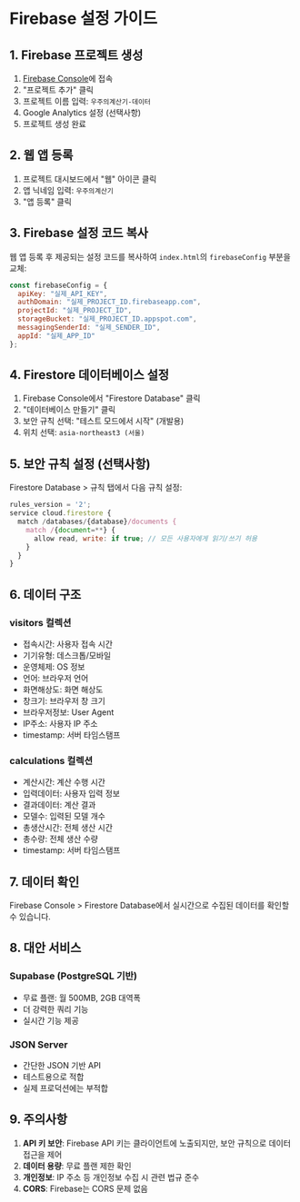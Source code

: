 # Firebase 설정 가이드

## 1. Firebase 프로젝트 생성

1. [Firebase Console](https://console.firebase.google.com/)에 접속
2. "프로젝트 추가" 클릭
3. 프로젝트 이름 입력: `우주의계산기-데이터`
4. Google Analytics 설정 (선택사항)
5. 프로젝트 생성 완료

## 2. 웹 앱 등록

1. 프로젝트 대시보드에서 "웹" 아이콘 클릭
2. 앱 닉네임 입력: `우주의계산기`
3. "앱 등록" 클릭

## 3. Firebase 설정 코드 복사

웹 앱 등록 후 제공되는 설정 코드를 복사하여 `index.html`의 `firebaseConfig` 부분을 교체:

```javascript
const firebaseConfig = {
  apiKey: "실제_API_KEY",
  authDomain: "실제_PROJECT_ID.firebaseapp.com",
  projectId: "실제_PROJECT_ID",
  storageBucket: "실제_PROJECT_ID.appspot.com",
  messagingSenderId: "실제_SENDER_ID",
  appId: "실제_APP_ID"
};
```

## 4. Firestore 데이터베이스 설정

1. Firebase Console에서 "Firestore Database" 클릭
2. "데이터베이스 만들기" 클릭
3. 보안 규칙 선택: "테스트 모드에서 시작" (개발용)
4. 위치 선택: `asia-northeast3 (서울)`

## 5. 보안 규칙 설정 (선택사항)

Firestore Database > 규칙 탭에서 다음 규칙 설정:

```javascript
rules_version = '2';
service cloud.firestore {
  match /databases/{database}/documents {
    match /{document=**} {
      allow read, write: if true; // 모든 사용자에게 읽기/쓰기 허용
    }
  }
}
```

## 6. 데이터 구조

### visitors 컬렉션
- 접속시간: 사용자 접속 시간
- 기기유형: 데스크톱/모바일
- 운영체제: OS 정보
- 언어: 브라우저 언어
- 화면해상도: 화면 해상도
- 창크기: 브라우저 창 크기
- 브라우저정보: User Agent
- IP주소: 사용자 IP 주소
- timestamp: 서버 타임스탬프

### calculations 컬렉션
- 계산시간: 계산 수행 시간
- 입력데이터: 사용자 입력 정보
- 결과데이터: 계산 결과
- 모델수: 입력된 모델 개수
- 총생산시간: 전체 생산 시간
- 총수량: 전체 생산 수량
- timestamp: 서버 타임스탬프

## 7. 데이터 확인

Firebase Console > Firestore Database에서 실시간으로 수집된 데이터를 확인할 수 있습니다.

## 8. 대안 서비스

### Supabase (PostgreSQL 기반)
- 무료 플랜: 월 500MB, 2GB 대역폭
- 더 강력한 쿼리 기능
- 실시간 기능 제공

### JSON Server
- 간단한 JSON 기반 API
- 테스트용으로 적합
- 실제 프로덕션에는 부적합

## 9. 주의사항

1. **API 키 보안**: Firebase API 키는 클라이언트에 노출되지만, 보안 규칙으로 데이터 접근을 제어
2. **데이터 용량**: 무료 플랜 제한 확인
3. **개인정보**: IP 주소 등 개인정보 수집 시 관련 법규 준수
4. **CORS**: Firebase는 CORS 문제 없음 